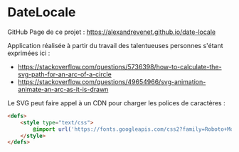 # DateLocale

GitHub Page de ce projet : https://alexandrevenet.github.io/date-locale

Application réalisée à partir du travail des talentueuses personnes s'étant exprimées ici :
- https://stackoverflow.com/questions/5736398/how-to-calculate-the-svg-path-for-an-arc-of-a-circle
- https://stackoverflow.com/questions/49654966/svg-animation-animate-an-arc-as-it-is-drawn

Le SVG peut faire appel à un CDN pour charger les polices de caractères : 

```HTML
<defs>
	<style type="text/css">
		@import url('https://fonts.googleapis.com/css2?family=Roboto+Mono:wght@200&display=swap'); 
	</style>
</defs>
```
